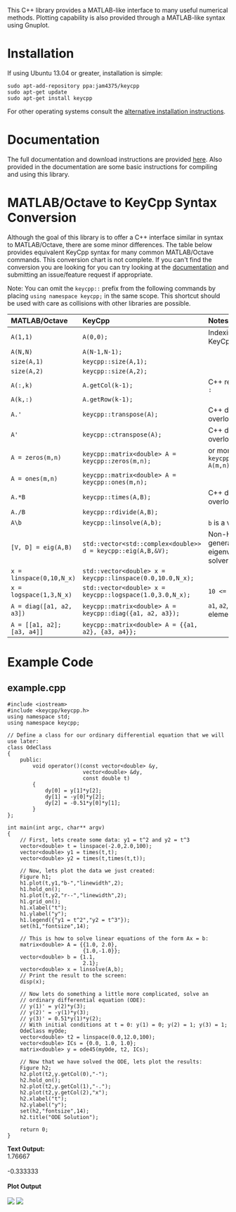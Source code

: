 This C++ library provides a MATLAB-like interface to many useful numerical methods. Plotting capability is also provided through a MATLAB-like syntax using Gnuplot.

# Installation #
If using Ubuntu 13.04 or greater, installation is simple:
```
sudo apt-add-repository ppa:jam4375/keycpp
sudo apt-get update
sudo apt-get install keycpp
```

For other operating systems consult the [alternative installation instructions](http://people.tamu.edu/~mons140/index.html#alt_install).

# Documentation #
The full documentation and download instructions are provided [here](http://people.tamu.edu/~mons140/). Also provided in the documentation are some basic instructions for compiling and using this library.

# MATLAB/Octave to KeyCpp Syntax Conversion #
Although the goal of this library is to offer a C++ interface similar in syntax to MATLAB/Octave, there are some minor differences. The table below provides equivalent KeyCpp syntax for many common MATLAB/Octave commands. This conversion chart is not complete. If you can't find the conversion you are looking for you can try looking at the [documentation](http://people.tamu.edu/~mons140/) and submitting an issue/feature request if appropriate.

Note: You can omit the `keycpp::` prefix from the following commands by placing `using namespace keycpp;` in the same scope. This shortcut should be used with care as collisions with other libraries are possible.

| **MATLAB/Octave** | **KeyCpp** | Notes |
|:------------------|:-----------|:------|
| `A(1,1)`          | `A(0,0);`  | Indexing starts at 0 in KeyCpp |
| `A(N,N)`          | `A(N-1,N-1);` |       |
| `size(A,1)`       | `keycpp::size(A,1);` |       |
| `size(A,2)`       | `keycpp::size(A,2);` |       |
| `A(:,k)`          | `A.getCol(k-1);` | C++ restricts the use of `:` |
| `A(k,:)`          | `A.getRow(k-1);` |       |
| `A.'`             | `keycpp::transpose(A);` | C++ does not allow overloading `.'` |
| `A'`              | `keycpp::ctranspose(A);` | C++ does not allow overloading `'` |
| `A = zeros(m,n)`  | `keycpp::matrix<double> A = keycpp::zeros(m,n);` | or more simply: `keycpp::matrix<double> A(m,n);` |
| `A = ones(m,n)`   | `keycpp::matrix<double> A = keycpp::ones(m,n);` |       |
| `A.*B`            | `keycpp::times(A,B);` | C++ does not allow overloading `.*` or `./` |
| `A./B`            | `keycpp::rdivide(A,B);` |       |
| `A\b`             | `keycpp::linsolve(A,b);` | `b` is a vector |
| `[V, D] = eig(A,B)` | `std::vector<std::complex<double>> d = keycpp::eig(A,B,&V);` | Non-Hermitian generalized eigenvalue/eigenvector solver uses LAPACK. |
| `x = linspace(0,10,N_x)` | `std::vector<double> x = keycpp::linspace(0.0,10.0,N_x);` |       |
| `x = logspace(1,3,N_x)` | `std::vector<double> x = keycpp::logspace(1.0,3.0,N_x);` | `10 <= x <= 1000` |
| `A = diag([a1, a2, a3])` | `keycpp::matrix<double> A = keycpp::diag({a1, a2, a3});` | `a1`, `a2`, and `a3` are scalar elements of `A` |
| `A = [[a1, a2]; [a3, a4]]` | `keycpp::matrix<double> A = {{a1, a2}, {a3, a4}};` |       |

# Example Code #

## example.cpp ##
```
#include <iostream>
#include <keycpp/keycpp.h>
using namespace std;
using namespace keycpp;

// Define a class for our ordinary differential equation that we will use later:
class OdeClass
{
    public:
        void operator()(const vector<double> &y,
                        vector<double> &dy,
                        const double t)
        {
            dy[0] = y[1]*y[2];
            dy[1] = -y[0]*y[2];
            dy[2] = -0.51*y[0]*y[1];
        }
};

int main(int argc, char** argv)
{
    // First, lets create some data: y1 = t^2 and y2 = t^3
    vector<double> t = linspace(-2.0,2.0,100);
    vector<double> y1 = times(t,t);
    vector<double> y2 = times(t,times(t,t));

    // Now, lets plot the data we just created:
    Figure h1;
    h1.plot(t,y1,"b-","linewidth",2);
    h1.hold_on();
    h1.plot(t,y2,"r--","linewidth",2);
    h1.grid_on();
    h1.xlabel("t");
    h1.ylabel("y");
    h1.legend({"y1 = t^2","y2 = t^3"});
    set(h1,"fontsize",14);

    // This is how to solve linear equations of the form Ax = b:
    matrix<double> A = {{1.0, 2.0},
                        {1.0,-1.0}};
    vector<double> b = {1.1,
                        2.1};
    vector<double> x = linsolve(A,b);
    // Print the result to the screen:
    disp(x);

    // Now lets do something a little more complicated, solve an
    // ordinary differential equation (ODE):
    // y(1)' = y(2)*y(3);
    // y(2)' = -y(1)*y(3);
    // y(3)' = 0.51*y(1)*y(2);
    // With initial conditions at t = 0: y(1) = 0; y(2) = 1; y(3) = 1;
    OdeClass myOde;
    vector<double> t2 = linspace(0.0,12.0,100);
    vector<double> ICs = {0.0, 1.0, 1.0};
    matrix<double> y = ode45(myOde, t2, ICs);
    
    // Now that we have solved the ODE, lets plot the results:
    Figure h2;
    h2.plot(t2,y.getCol(0),"-");
    h2.hold_on();
    h2.plot(t2,y.getCol(1),"-.");
    h2.plot(t2,y.getCol(2),"x");
    h2.xlabel("t");
    h2.ylabel("y");
    set(h2,"fontsize",14);
    h2.title("ODE Solution");

    return 0;
}
```

**Text Output:**
<br>
1.76667<br>
<br>
-0.333333<br>
<br>
<b>Plot Output</b>
<br>
<br>
<img src='http://people.tamu.edu/~mons140/plot1.png'>
<img src='http://people.tamu.edu/~mons140/plot2.png'>